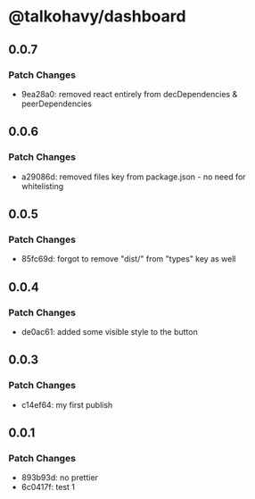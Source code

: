 # @talkohavy/dashboard

## 0.0.7

### Patch Changes

- 9ea28a0: removed react entirely from decDependencies & peerDependencies

## 0.0.6

### Patch Changes

- a29086d: removed files key from package.json - no need for whitelisting

## 0.0.5

### Patch Changes

- 85fc69d: forgot to remove "dist/" from "types" key as well

## 0.0.4

### Patch Changes

- de0ac61: added some visible style to the button

## 0.0.3

### Patch Changes

- c14ef64: my first publish

## 0.0.1

### Patch Changes

- 893b93d: no prettier
- 6c0417f: test 1
